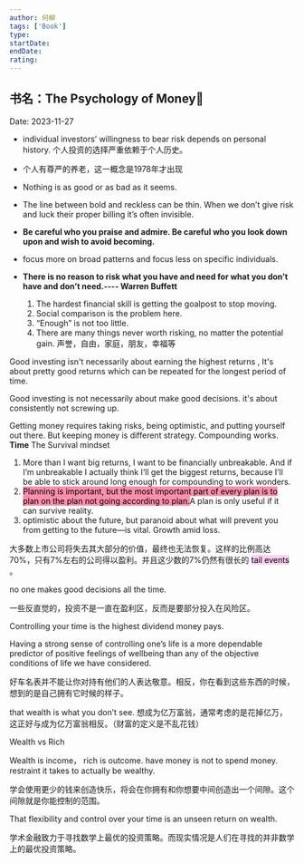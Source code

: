 ```yaml
---
author: 何柳
tags: ['Book']
type: 
startDate: 
endDate: 
rating:
---
```


## 书名：The Psychology of Money📖
 
Date: 2023-11-27 



- individual investors’ willingness to bear risk depends on personal history.
  个人投资的选择严重依赖于个人历史。
- 个人有尊严的养老，这一概念是1978年才出现
- Nothing is as good or as bad as it seems.
- The line between bold and reckless can be thin. When we don’t give risk and luck their proper billing it’s often invisible.
- **Be careful who you praise and admire. Be careful who you look down upon and wish to avoid becoming.**
- focus more on broad patterns and focus less on specific individuals.
- **There is no reason to risk what you have and need for what you don’t have and don’t need.---- Warren Buffett**
  
  1. The hardest financial skill is getting the goalpost to stop moving.
  2. Social comparison is the problem here.
  3. “Enough” is not too little.
  4. There are many things never worth risking, no matter the potential gain.
     声誉，自由，家庭，朋友，幸福等



Good investing isn't necessarily about earning the highest returns , It's about pretty good returns which can be repeated for the longest period of time.

Good investing is not necessarily about make good decisions. it's about consistently not screwing up.



Getting money requires taking risks, being optimistic, and putting yourself out there. But keeping money is different strategy. Compounding works. **Time**
The Survival mindset
1. More than I want big returns, I want to be financially unbreakable. And if I’m unbreakable I actually think I’ll get the biggest returns, because I’ll be able to stick around long enough for compounding to work wonders.
2. <mark style="background: #FF5582A6;">Planning is important, but the most important part of every plan is to plan on the plan not going according to plan.</mark>A plan is only useful if it can survive reality.
3. optimistic about the future, but paranoid about what will prevent you from getting to the future—is vital. Growth amid loss.

大多数上市公司将失去其大部分的价值，最终也无法恢复。这样的比例高达70%，只有7%左右的公司得以盈利。并且这少数的7%仍然有很长的 <mark style="background: #FFB8EBA6;">tail events</mark> 。

no one makes good decisions all the time.

一些反直觉的，投资不是一直在盈利区，反而是要部分投入在风险区。

Controlling your time is the highest dividend money pays.

Having a strong sense of controlling one’s life is a more dependable predictor of positive feelings of wellbeing than any of the objective conditions of life we have considered.


好车名表并不能让你对持有他们的人表达敬意。相反，你在看到这些东西的时候，想到的是自己拥有它时候的样子。 



that wealth is what you don’t see.
想成为亿万富翁，通常考虑的是花掉亿万，这正好与成为亿万富翁相反。（财富的定义是不乱花钱）


Wealth vs Rich

Wealth is income， rich is outcome.
have money is not to spend money. restraint it takes to actually be wealthy.




学会使用更少的钱来创造快乐，将会在你拥有和你想要中间创造出一个间隙。这个间隙就是你能控制的范围。


That flexibility and control over your time is an unseen return on wealth.



学术金融致力于寻找数学上最优的投资策略。而现实情况是人们在寻找的并非数学上的最优投资策略。

















